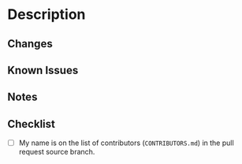 # Description

## Changes

## Known Issues

## Notes

## Checklist

- [ ] My name is on the list of contributors (`CONTRIBUTORS.md`) in the pull request source branch.
